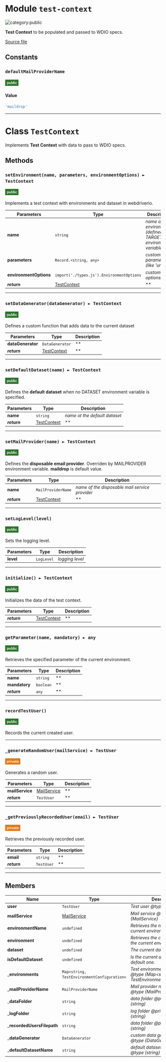 # Module `test-context`

![category:public](https://img.shields.io/badge/category-public-FF5000.svg?style=flat-square)

**Test Context** to be populated and passed to WDIO specs.

[Source file](../src/test-context.js)

## Constants

### `defaultMailProviderName`

![modifier: public](images/badges/modifier-public.png)



#### Value

```javascript
'maildrop'
```

---

# Class `TestContext`

Implements **Test Context** with data to pass to WDIO specs.

## Methods

### `setEnvironment(name, parameters, environmentOptions) ► TestContext`

![modifier: public](images/badges/modifier-public.png)

Implements a test context with environments and dataset in webdriverio.

Parameters | Type | Description
--- | --- | ---
__name__ | `string` | *name of the environment (defined by TARGET_ENV environment variable)*
__parameters__ | `Record.<string, any>` | *custom parameters (like &#x27;url&#x27;)*
__environmentOptions__ | `import('./types.js').EnvironmentOptions` | *custom options*
__*return*__ | [TestContext](src_test-context.md) | **

---

### `setDataGenerator(dataGenerator) ► TestContext`

![modifier: public](images/badges/modifier-public.png)

Defines a custom function that adds data to the current dataset

Parameters | Type | Description
--- | --- | ---
__dataGenerator__ | `DataGenerator` | **
__*return*__ | [TestContext](src_test-context.md) | **

---

### `setDefaultDataset(name) ► TestContext`

![modifier: public](images/badges/modifier-public.png)

Defines the **default dataset** when no DATASET environment variable is specified.

Parameters | Type | Description
--- | --- | ---
__name__ | `string` | *name ot the default dataset*
__*return*__ | [TestContext](src_test-context.md) | **

---

### `setMailProvider(name) ► TestContext`

![modifier: public](images/badges/modifier-public.png)

Defines the **disposable email provider**. Overriden by MAILPROVIDER environment variable. **maildrop** is default value.

Parameters | Type | Description
--- | --- | ---
__name__ | `MailProviderName` | *name of the disposable mail service provider*
__*return*__ | [TestContext](src_test-context.md) | **

---

### `setLogLevel(level)`

![modifier: public](images/badges/modifier-public.png)

Sets the logging level.

Parameters | Type | Description
--- | --- | ---
__level__ | `LogLevel` | *logging level*

---

### `initialize() ► TestContext`

![modifier: public](images/badges/modifier-public.png)

Initializes the data of the test context.

Parameters | Type | Description
--- | --- | ---
__*return*__ | [TestContext](src_test-context.md) | **

---

### `getParameter(name, mandatory) ► any`

![modifier: public](images/badges/modifier-public.png)

Retrieves the specified parameter of the current environment.

Parameters | Type | Description
--- | --- | ---
__name__ | `string` | **
__mandatory__ | `boolean` | **
__*return*__ | `any` | **

---

### `recordTestUser()`

![modifier: public](images/badges/modifier-public.png)

Records the current created user.

---

### `_generateRandomUser(mailService) ► TestUser`

![modifier: private](images/badges/modifier-private.png)

Generates a random user.

Parameters | Type | Description
--- | --- | ---
__mailService__ | [MailService](src_mail-service.md) | **
__*return*__ | `TestUser` | **

---

### `_getPreviouslyRecordedUser(email) ► TestUser`

![modifier: private](images/badges/modifier-private.png)

Retrieves the previously recorded user.

Parameters | Type | Description
--- | --- | ---
__email__ | `string` | **
__*return*__ | `TestUser` | **

---

## Members

Name | Type | Description
--- | --- | ---
__user__ | `TestUser` | *Test user @type {TestUser}*
__mailService__ | [MailService](src_mail-service.md) | *Mail service @type {MailService}*
__environmentName__ | `undefined` | *Retrieves the name of the current environment.*
__environment__ | `undefined` | *Retrieves the configuration of the current environment.*
__dataset__ | `undefined` | *The current dataset.*
__isDefaultDataset__ | `undefined` | *Is the current dataset the default one.*
___environments__ | `Map<string, TestEnvironmentConfiguration>` | *Test environments @private @type {Map&lt;string, TestEnvironmentConfiguration&gt;}*
___mailProviderName__ | `MailProviderName` | *Mail provider name @private @type {MailProviderName}*
___dataFolder__ | `string` | *data folder @private @type {string}*
___logFolder__ | `string` | *log folder @private @type {string}*
___recordedUsersFilepath__ | `string` | *data folder @private @type {string}*
___dataGenerator__ | `DataGenerator` | *custom data generator @private @type {DataGenerator}*
___defaultDatasetName__ | `string` | *default dataset name @private @type {string}*
